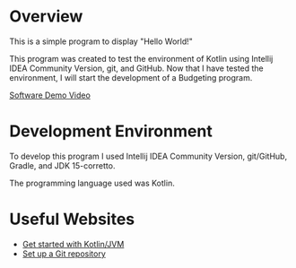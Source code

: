 # Overview

This is a simple program to display "Hello World!" 

This program was created to test the environment of Kotlin using Intellij IDEA Community Version, git, and GitHub. Now that I have tested the environment, I will start the development of a Budgeting program. 

[Software Demo Video](https://youtu.be/EsqBgnmJ5EM)

# Development Environment

To develop this program I used Intellij IDEA Community Version, git/GitHub, Gradle, and JDK 15-corretto.

The programming language used was Kotlin.
# Useful Websites

* [Get started with Kotlin/JVM](https://kotlinlang.org/docs/jvm-get-started.html)
* [Set up a Git repository](https://www.jetbrains.com/help/idea/set-up-a-git-repository.html)